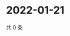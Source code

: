 # 2022-01-21

共 0 条

<!-- BEGIN WEIBO -->
<!-- 最后更新时间 Fri Jan 21 2022 14:17:30 GMT+0800 (China Standard Time) -->

<!-- END WEIBO -->
